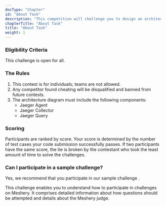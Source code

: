 ```yaml
---
docType: "Chapter"
id: "About Task"
description: "This competition will challenge you to design an architecture diagram that demonstrates how Jaeger can be used to trace requests across a complex microservices architecture. You'll learn how to instrument your code, how to collect and analyze trace data, and how to visualize and interpret the results."
chapterTitle: "About Task"
title: "About Task"
weight: 1
---
```


### Eligibility Criteria

This challenge is open for all.

### The Rules

1. This contest is for individuals; teams are not allowed.
2. Any competitor found cheating will be disqualified and banned from future contests.
3. The architecture diagram must include the following components:
    - Jaeger Agent
    - Jaeger Collector
    - Jaeger Query

### Scoring
Participants are ranked by score. Your score is determined by the number of test cases your code submission successfully passes. If two participants have the same score, the tie is broken by the contestant who took the least amount of time to solve the challenges.

### Can I participate in a sample challenge?

Yes, we recommend that you participate in our <a> sample challenge </a>.

This challenge enables you to understand how to participate in challenges on Meshery. It comprises detailed information about how questions should be attempted and details about the Meshery judge.